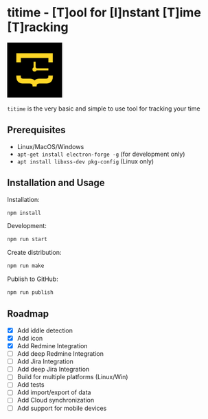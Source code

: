 # titime - [T]ool for [I]nstant [T]ime [T]racking

![Logo](./assets/source/icon.png)

`titime` is the very basic and simple to use tool for tracking your time

## Prerequisites

- Linux/MacOS/Windows
- `apt-get install electron-forge -g` (for development only)
- `apt install libxss-dev pkg-config` (Linux only)

## Installation and Usage

Installation:

```bash
npm install
```

Development:

```bash
npm run start
```

Create distribution:

```bash
npm run make
```

Publish to GitHub:

```bash
npm run publish
```

## Roadmap

- [x] Add iddle detection
- [x] Add icon
- [x] Add Redmine Integration
- [ ] Add deep Redmine Integration
- [ ] Add Jira Integration
- [ ] Add deep Jira Integration
- [ ] Build for multiple platforms (Linux/Win)
- [ ] Add tests
- [ ] Add import/export of data
- [ ] Add Cloud synchronization
- [ ] Add support for mobile devices
